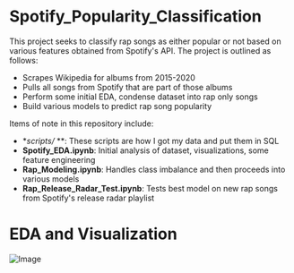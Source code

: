 # Spotify_Popularity_Classification

This project seeks to classify rap songs as either popular or not based on various features obtained from Spotify's API. The project is outlined as follows:
- Scrapes Wikipedia for albums from 2015-2020
- Pulls all songs from Spotify that are part of those albums
- Perform some initial EDA, condense dataset into rap only songs
- Build various models to predict rap song popularity



Items of note in this repository include:
  * **scripts/* **: These scripts are how I got my data and put them in SQL
  * **Spotify_EDA.ipynb**: Initial analysis of dataset, visualizations, some feature engineering
  * **Rap_Modeling.ipynb**: Handles class imbalance and then proceeds into various models
  * **Rap_Release_Radar_Test.ipynb**: Tests best model on new rap songs from Spotify's release radar playlist

#  EDA and Visualization 

![Image](Images/life_expect_by_status.png?raw=true)

